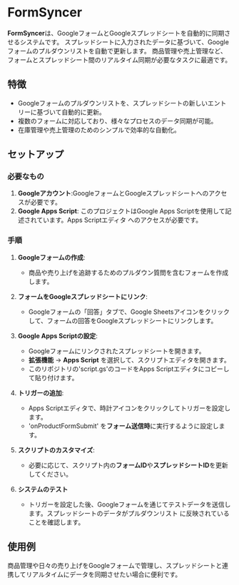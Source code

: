 # FormSyncer

**FormSyncer**は、GoogleフォームとGoogleスプレッドシートを自動的に同期させるシステムです。
スプレッドシートに入力されたデータに基づいて、Googleフォームのプルダウンリストを自動で更新します。
商品管理や売上管理など、フォームとスプレッドシート間のリアルタイム同期が必要なタスクに最適です。

## 特徴
- Googleフォームのプルダウンリストを、スプレッドシートの新しいエントリーに基づいて自動的に更新。
- 複数のフォームに対応しており、様々なプロセスのデータ同期が可能。
- 在庫管理や売上管理のためのシンプルで効率的な自動化。

## セットアップ

### 必要なもの
1. **Googleアカウント**:GoogleフォームとGoogleスプレッドシートへのアクセスが必要です。
2. **Google Apps Script**: このプロジェクトはGoogle Apps Scriptを使用して記述されています。Apps Scriptエディタ
へのアクセスが必要です。

### 手順
1. **Googleフォームの作成**:
    - 商品や売り上げを追跡するためのプルダウン質問を含むフォームを作成します。

2. **フォームをGoogleスプレッドシートにリンク**:
    - Googleフォームの「回答」タブで、Google Sheetsアイコンをクリックして、フォームの回答をGoogleスプレッドシートにリンクします。

3. **Google Apps Scriptの設定**:
    - Googleフォームにリンクされたスプレッドシートを開きます。
    - **拡張機能** → **Apps Script** を選択して、スクリプトエディタを開きます。
    - このリポジトリの'script.gs'のコードをApps Scriptエディタにコピーして貼り付けます。

4. **トリガーの追加**:
    - Apps Scriptエディタで、時計アイコンをクリックしてトリガーを設定します。
    - 'onProductFormSubmit' を**フォーム送信時**に実行するように設定します。

5. **スクリプトのカスタマイズ**:
    - 必要に応じて、スクリプト内の**フォームID**や**スプレッドシートID**を更新してください。

6. **システムのテスト**
    - トリガーを設定した後、Googleフォームを通じてテストデータを送信します。スプレッドシートのデータがプルダウンリスト
    に反映されていることを確認します。

## 使用例
商品管理や日々の売り上げをGoogleフォームで管理し、スプレッドシートと連携してリアルタイムにデータを同期させたい場合に便利です。